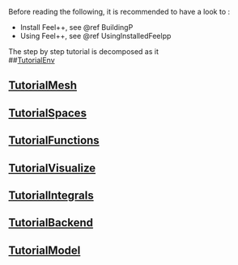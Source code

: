 Before reading the following, it is recommended to have a look to :

- Install Feel++, see @ref BuildingP
- Using Feel++, see @ref UsingInstalledFeelpp

The step by step tutorial is decomposed as it   
##[TutorialEnv](01-SettingUpEnvironment.md)
## [TutorialMesh](02-LoadingMesh.md)
## [TutorialSpaces](03-SpaceElements.md)
## [TutorialFunctions](03-UsingExpressions.md)
## [TutorialVisualize](05-VisualizingFunctions.md)
## [TutorialIntegrals]()
## [TutorialBackend]()
## [TutorialModel]()
